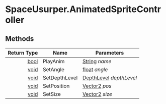 # SpaceUsurper.AnimatedSpriteController
## Methods
| Return Type | Name | Parameters |
| ----------: | ---- | ---------- |
| [bool](https://docs.microsoft.com/en-us/dotnet/api/system.boolean?view=netframework-4.5) | PlayAnim | [String](https://docs.microsoft.com/en-us/dotnet/api/system.string?view=netframework-4.5) *name*|
| [void](https://docs.microsoft.com/en-us/dotnet/api/system.void?view=netframework-4.5) | SetAngle | [float](https://docs.microsoft.com/en-us/dotnet/api/system.single?view=netframework-4.5) *angle*|
| [void](https://docs.microsoft.com/en-us/dotnet/api/system.void?view=netframework-4.5) | SetDepthLevel | [DepthLevel](SpaceUsurper.DepthLevel.md) *depthLevel*|
| [void](https://docs.microsoft.com/en-us/dotnet/api/system.void?view=netframework-4.5) | SetPosition | [Vector2](https://docs.unity3d.com/ScriptReference/Vector2.html) *pos*|
| [void](https://docs.microsoft.com/en-us/dotnet/api/system.void?view=netframework-4.5) | SetSize | [Vector2](https://docs.unity3d.com/ScriptReference/Vector2.html) *size*|

